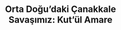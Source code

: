 ---
order: 2
title:  "Orta Doğu’daki Çanakkale Savaşımız: Kut’ül Amare"
img: "/assets/images/slides/2.jpg"
mobile-img: "/assets/images/slides/2m.jpg"
href: "#"
target: "" # _blank
---